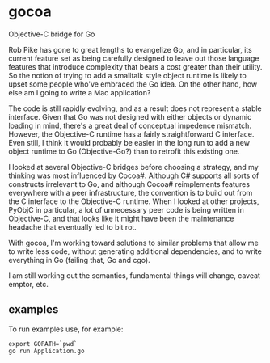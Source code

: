gocoa
=====

Objective-C bridge for Go

Rob Pike has gone to great lengths to evangelize Go, and in particular, its current feature set as being carefully designed to leave out those language features that introduce complexity that bears a cost greater than their utility. So the notion of trying to add a smalltalk style object runtime is likely to upset some people who've embraced the Go idea. On the other hand, how else am I going to write a Mac application?

The code is still rapidly evolving, and as a result does not represent a stable interface. Given that Go was not designed with either objects or dynamic loading in mind, there's a great deal of conceptual impedence mismatch. However, the Objective-C runtime has a fairly straightforward C interface. Even still, I think it would probably be easier in the long run to add a new object runtime to Go (Objective-Go?) than to retrofit this existing one.

I looked at several Objective-C bridges before choosing a strategy, and my thinking was most influenced by Cocoa#. Although C# supports all sorts of constructs irrelevant to Go, and although Cocoa# reimplements features everywhere with a peer infrastructure, the convention is to build out from the C interface to the Objective-C runtime. When I looked at other projects, PyObjC in particular, a lot of unnecessary peer code is being written in Objective-C, and that looks like it might have been the maintenance headache that eventually led to bit rot.

With gocoa, I'm working toward solutions to similar problems that allow me to write less code, without generating additional dependencies, and to write everything in Go (failing that, Go and cgo).

I am still working out the semantics, fundamental things will change, caveat emptor, etc.


examples
--------

To run examples use, for example:

	export GOPATH=`pwd` 
	go run Application.go 
	
